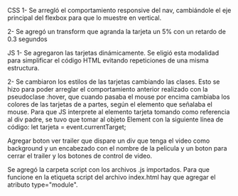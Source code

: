 CSS
1- Se arregló el comportamiento responsive del nav, cambiándole el eje principal del flexbox para que lo muestre en vertical.

2- Se agregó un transform que agranda la tarjeta un 5% con un retardo de 0.3 segundos

JS
1- Se agregaron las tarjetas dinámicamente. Se eligió esta modalidad para simplificar el código HTML evitando repeticiones de una misma estructura.

2- Se cambiaron los estilos de las tarjetas cambiando las clases. Esto se hizo para poder arreglar el comportamiento anterior realizado con la pseudoclase :hover, que cuando pasaba el mouse por encima cambiaba los colores de las tarjetas de a partes, según el elemento que señalaba el mouse. Para que JS interprete al elemento tarjeta tomando como referencia al div padre, se tuvo que tomar al objeto Element con la siguiente línea de código: let tarjeta = event.currentTarget;


Agregar boton ver trailer que dispare un div que tenga el video como background y un encabezado con el nombre de la pelicula y un boton para cerrar el trailer y los botones de control de video.

Se agregó la carpeta script con los archivos .js importados. Para que funcione en la etiqueta script del archivo index.html hay que agregar el atributo type="module".